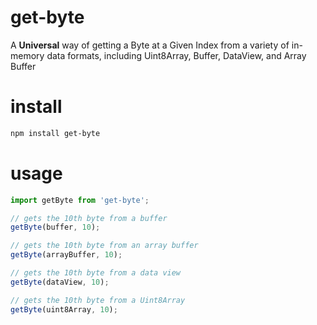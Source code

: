 # get-byte
A **Universal** way of getting a Byte at a Given Index from a variety of in-memory data formats, including Uint8Array, Buffer, DataView, and Array Buffer

# install
```bash
npm install get-byte
```

# usage
```javascript
import getByte from 'get-byte';

// gets the 10th byte from a buffer
getByte(buffer, 10);

// gets the 10th byte from an array buffer
getByte(arrayBuffer, 10);

// gets the 10th byte from a data view
getByte(dataView, 10);

// gets the 10th byte from a Uint8Array
getByte(uint8Array, 10);
```